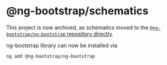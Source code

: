 # @ng-bootstrap/schematics

This project is now archived, as schematics moved to the [`@ng-bootstrap/ng-bootstrap` repository directly](https://github.com/ng-bootstrap/ng-bootstrap).

ng-bootstrap library can now be installed via

```shell
ng add @ng-bootstrap/ng-bootstrap
```